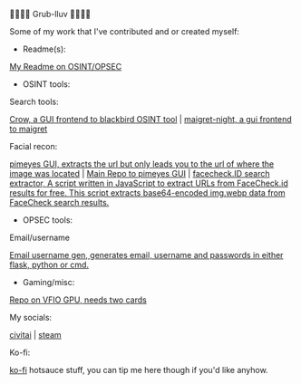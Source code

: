 💜💜💜💜 Grub-lluv 💜💜💜💜

Some of my work that I've contributed and or created myself:

* Readme(s):

[My Readme on OSINT/OPSEC](https://github.com/airborne-commando/OSINT-Tools)

* OSINT tools:

Search tools:

[Crow, a GUI frontend to blackbird OSINT tool](https://github.com/airborne-commando/Crow) | [maigret-night, a gui frontend to maigret](https://github.com/airborne-commando/maigret-night)

Facial recon:

[pimeyes GUI, extracts the url but only leads you to the url of where the image was located](https://github.com/airborne-commando/Pimeyes-Free-GUI) | [Main Repo to pimeyes GUI](https://github.com/addycb/Pimeyes-Free-POC) | [facecheck.ID search extractor, A script written in JavaScript to extract URLs from FaceCheck.id results for free. This script extracts base64-encoded img.webp data from FaceCheck search results.](https://github.com/vin3110/facecheck.id-results-extractor)

* OPSEC tools:

Email/username

[Email username gen, generates email, username and passwords in either flask, python or cmd.](https://github.com/airborne-commando/user-email-gen)

* Gaming/misc:

[Repo on VFIO GPU, needs two cards](https://github.com/airborne-commando/vfio-gpu-script)


My socials:

[civitai](https://civitai.com/user/NTHOMPSON/models) | [steam](https://steamcommunity.com/id/RangerRules/)

Ko-fi:

[ko-fi](https://ko-fi.com/spiceboy96) hotsauce stuff, you can tip me here though if you'd like anyhow.
